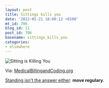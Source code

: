 ```yaml
---
layout: post
title: Sittings kills you
date: '2012-01-21 18:00:12 +0100'
mt_id: 706
blog_id: 11
post_id: 706
basename: sittings_kills_you
categories:
- elsewhere
---
```

<div class="pix full nosh"><img src="http://images.medicalbillingandcoding.org.s3.amazonaws.com/sitting-is-killing-you.jpg" alt="Sitting is Killing You" border="0" /></div>
<p>Via: <a href="http://www.medicalbillingandcoding.org" class="sidelist" title="MedicalBillingandCoding.org">MedicalBillingandCoding.org</a></p>
<p><a class="sidelist" title="Forget the Standing Desk; You Just Need to Move Regularly" href="http://lifehacker.com/5840754/forget-the-standing-desk-you-just-need-to-move-regularly">Standing isn't the answer either</a>: <strong>move regulary</strong>.</p>
